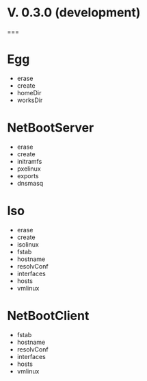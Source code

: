 # V. 0.3.0 (development)

===
# Egg 
* erase
* create
* homeDir
* worksDir

# NetBootServer
* erase
* create
* initramfs
* pxelinux
* exports
* dnsmasq

# Iso
* erase
* create
* isolinux
* fstab
* hostname
* resolvConf
* interfaces
* hosts
* vmlinux

# NetBootClient
* fstab
* hostname
* resolvConf
* interfaces
* hosts
* vmlinux
